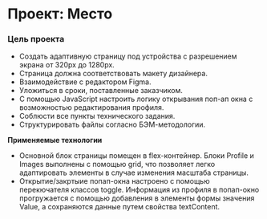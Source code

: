 # Проект: Место

### Цель проекта

* Создать адаптивную страницу под устройства с разрешением экрана от 320px до 1280px.
* Страница должна соответствовать макету дизайнера.
* Взаимодействие с редактором Figma.
* Уложиться в сроки, поставленные заказчиком.
* С помощью JavaScript настроить логику открывания поп-ап окна с возможностью редактирования профиля.
* Соблюсти все пункты технического задания.
* Структурировать файлы согласно БЭМ-методологии.

**Применяемые технологии**

* Основной блок страницы помещен в flex-контейнер. Блоки Profile и Images выполнены с помощью grid, что позволяет легко адаптировать элементы в случае изменения масштаба страницы.
* Открытие/закртыие попап-окна настроено с помощью перекючателя классов toggle. Информация из профиля в попап-окно прогружается с помощью добавления в элементы формы значения Value, а сохраняются данные путем свойства textContent.
